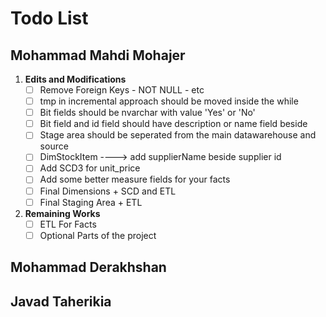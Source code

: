 # Todo List

## Mohammad Mahdi Mohajer

1. **Edits and Modifications**
   - [ ] Remove Foreign Keys - NOT NULL - etc
   - [ ] tmp in incremental approach should be moved inside the while
   - [ ] Bit fields should be nvarchar with value 'Yes' or 'No'
   - [ ] Bit field and id field should have description or name field beside
   - [ ] Stage area should be seperated from the main datawarehouse and source
   - [ ] DimStockItem ----> add supplierName beside supplier id
   - [ ] Add SCD3 for unit_price
   - [ ] Add some better measure fields for your facts
   - [ ] Final Dimensions + SCD and ETL
   - [ ] Final Staging Area + ETL
2. **Remaining Works**
   - [ ] ETL For Facts
   - [ ] Optional Parts of the project

## Mohammad Derakhshan

## Javad Taherikia
